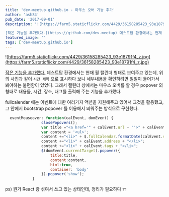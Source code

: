 ```yaml
---
title: 'dev-meetup.github.io - 마우스 오버 기능 추가'
author: 'ash84'
pub_date: '2017-09-01'
description: '![https://farm5.staticflickr.com/4429/36158285423_93e18791f4_z.jpg](https://farm5.staticflickr.com/4429/36158285423_93e18791f4_z.jpg)

[작은 기능을 추가했다.](https://github.com/dev-meetup) 데스트탑 환경에서는 현재 월 캘린더 형태로 보여주고 있는데, 위의 사진과 같이 `시간 제목` 으로 표시하다 보니 세부내용을 확인하려면 일일이 들어가서 봐야하는 불편함이 있었다. 그래서 캘린더 상에서는 마우스 오버를'
featured_image: ''
tags: ['dev-meetup.github.io']
---
```


![https://farm5.staticflickr.com/4429/36158285423_93e18791f4_z.jpg](https://farm5.staticflickr.com/4429/36158285423_93e18791f4_z.jpg)

[작은 기능을 추가했다.](https://github.com/dev-meetup) 데스트탑 환경에서는 현재 월 캘린더 형태로 보여주고 있는데, 위의 사진과 같이 `시간 제목` 으로 표시하다 보니 세부내용을 확인하려면 일일이 들어가서 봐야하는 불편함이 있었다. 그래서 캘린더 상에서는 마우스 오버를 할 경우 popover 의 형태로 내용들, 시간, 장소, 태그를 출력해 주는 기능을 추가했다. 

fullcalendar 에는 이벤트에 대한 여러가지 액션을 지원해주고 있어서 그것을 활용했고, 그 안에서 bootstrap popover 를 이용해서 띄워주는 방식으로 구현했다. 

```javascript
  eventMouseover: function(calEvent, domEvent) {
                closePopovers();
                var title ="<a href='" + calEvent.url + "'>" + calEvent.title + "</a>";
                var content = '<ul>';
                content +="<li>" + $.fullCalendar.formatDate(calEvent.start, 'HH:mm') + " ~ " + $.fullCalendar.formatDate(calEvent.end, 'HH:mm') + "</li>";
                content +="<li>" + calEvent.address + "</li>";
                content +="<li>" + calEvent.tags + "</li>";
                $(domEvent.currentTarget).popover({
                    title:title,
                    content:content,
                    html:true,
                    container: 'body'
                }).popover('show');
            }
```

ps) 뭔가 React 랑 섞여서 쓰고 있는 상태인데, 정리가 필요하다 ㅠ 
